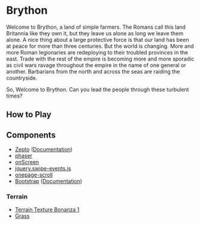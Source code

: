# Brython

Welcome to Brython, a land of simple farmers. The Romans call this land Britannia like they own it, but they leave us alone as
long we leave them alone. A nice thing about a large protective force is that our land has been at peace for more than three
centuries. But the world is changing. More and more Roman legionaries are redeploying to their troubled provinces in the east.
Trade with the rest of the empire is becoming more and more sporadic as civil wars ravage throughout the empire in the name of
one general or another. Barbarians from the north and across the seas are raiding the countryside.

So, Welcome to Brython. Can you lead the people through these turbulent times?

## How to Play

## Components

* [Zepto](https://github.com/madrobby/zepto) ([Documentation](http://zeptojs.com))
* [phaser](https://github.com/photonstorm/phaser)
* [onScreen](https://github.com/silvestreh/onScreen)
* [jquery.swipe-events.js](https://github.com/eikes/jquery.swipe-events.js)
* [onepage-scroll](https://github.com/peachananr/onepage-scroll)
* [Bootstrap](https://github.com/twbs/bootstrap) ([Documentation](http://getbootstrap.com))

### Terrain

* [Terrain Texture Bonanza 1](http://poopgoblyn.deviantart.com/art/Terrain-Texture-Bonanza-1-114003795)
* [Grass](http://seamlesstextures.deviantart.com/art/Grass-texture-seamless-393181884)
